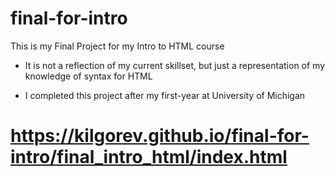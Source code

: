 # final-for-intro
This is my Final Project for my Intro to HTML course

* It is not a reflection of my current skillset, but just a representation of my knowledge of syntax for HTML

* I completed this project after my first-year at University of Michigan
# https://kilgorev.github.io/final-for-intro/final_intro_html/index.html
